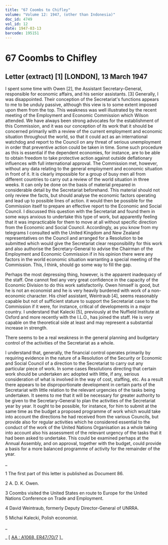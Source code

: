 ```yaml
---
title: "67 Coombs to Chifley"
volume: "Volume 12: 1947, (other than Indonesia)"
doc_id: 4749
vol_id: 12
date: 1947-03-13
barcode: 195151
---
```


# 67 Coombs to Chifley

## Letter (extract) [1] [LONDON], 13 March 1947

I spent some time with Owen [2], the Assistant Secretary-General, responsible for economic affairs, and his senior assistants. [3] Generally, I was disappointed. Their conception of the Secretariat's functions appears to me to be unduly passive, although this view is to some extent imposed upon them from the top. This weakness was well illustrated by the recent meeting of the Employment and Economic Commission which Wilson attended. We have always been strong advocates for the establishment of this Commission, and it was our conception of its work that it should be concerned primarily with a review of the current employment and economic situation throughout the world, so that it could act as an international watchdog and report to the Council on any threat of serious unemployment in order that preventive action could be taken in time. Some such procedure as this is essential if the dependent economies, for instance, are to be able to obtain freedom to take protective action against outside deflationary influences with full international approval. The Commission met, however, without any data relating to the general employment and economic situation in front of it. It is clearly impossible for a group of busy men all from different countries to carry out a review of the world situation in three weeks. It can only be done on the basis of material prepared in considerable detail by the Secretariat beforehand. This material should not only review the facts, but should analyse the economic factors operating and lead up to possible lines of action. it would then be possible for the Commission itself to prepare an effective report to the Economic and Social Council. I discussed this question with the Secretariat and found them in some ways anxious to undertake this type of work, but apparently feeling that it was impracticable for them to move at all without specific direction from the Economic and Social Council. Accordingly, as you know from my telegrams I consulted with the United Kingdom and New Zealand representatives on the Council and arranged for a Resolution to be submitted which would give the Secretariat clear responsibility for this work and also authorise the Secretary-General to advise the Chairman of the Employment and Economic Commission if in his opinion there were any factors in the world economic situation warranting a special meeting of the Commission. This, I think, should go some way to fill the gap.

Perhaps the most depressing thing, however, is the apparent inadequacy of the staff. One cannot feel any very great confidence in the capacity of the Economic Division to do this work satisfactorily. Owen himself is good, but he is not an economist and he is very heavily burdened with work of a non-economic character. His chief assistant, Weintraub [4], seems reasonably capable but not of sufficient stature to support the Secretariat case to the Commission if it were, for instance, critical of developments in a major country. I understand that Kalecki [5], previously at the Nuffield Institute at Oxford and more recently with the I.L.O., has joined the staff. He is very capable on the theoretical side at least and may represent a substantial increase in strength.

There seems to be a real weakness in the general planning and budgetary control of the activities of the Secretariat as a whole.

I understand that, generally, the financial control operates primarily by requiring evidence in the nature of a Resolution of the Security or Economic and Social Council of a direction to the Secretariat to carry out any particular piece of work. In some cases Resolutions directing that certain work should be undertaken arc adopted with little, if any, serious consideration of what is involved in the way of cost, staffing, etc. As a result there appears to be disproportionate development in certain parts of the Secretariat with little relation to the relevant urgencies of the tasks being undertaken. It seems to me that it will be necessary for greater authority to be given to the Secretary-General to plan the activities of the Secretariat year by year. It ought to be possible, for instance, for him to submit at the same time as the budget a proposed programme of work which would take into account the directions he had received from the various Councils, but provide also for regular activities which he considered essential to the conduct of the work of the United Nations Organisation as a whole taking into account also his assessment of the relevant urgency of the tasks that it had been asked to undertake. This could be examined perhaps at the Annual Assembly, and on approval, together with the budget, could provide a basis for a more balanced programme of activity for the remainder of the year.

_

1 The first part of this letter is published as Document 86.

2 A. D. K. Owen.

3 Coombs visited the United States en route to Europe for the United Nations Conference on Trade and Employment.

4 David Weintraub, formerly Deputy Director-General of UNRRA.

5 Michai Kalecki, Polish economist.

_

_ [ [AA : A1068, ER47/70/7](http://www.naa.gov.au/cgi-bin/Search?O=I&Number=195151) ]_
